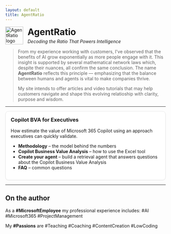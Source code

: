 ```yaml
---
layout: default
title: AgentRatio
---
```


<style>
.header { display: flex; align-items: center; gap: 14px; margin-bottom: 8px; }
.header img { height: 56px; width: auto; }
.cards { display: grid; gap: 16px; grid-template-columns: repeat(auto-fit, minmax(260px, 1fr)); }
.card { border: 1px solid #e6e6e6; border-radius: 10px; padding: 16px; background: #fff; box-shadow: 0 1px 3px rgba(0,0,0,.06); }
.card h3 { margin-top: 0; }
#main-content { max-width: 900px; }
</style>

<div class="header">
  <img src="{{ '/assets/img/logo.png' | relative_url }}" alt="AgentRatio logo">
  <div>
    <h1 style="margin:0;">AgentRatio</h1>
    <p style="margin:4px 0 0 0;"><em>Decoding the Ratio That Powers Intelligence</em></p>
  </div>
</div>

> From my experience working with customers, I've observed that the benefits of AI grow exponentially as more people engage with it. This insight is supported by several mathematical network laws which, despite their nuances, all confirm the same conclusion. The name **AgentRatio** reflects this principle — emphasizing that the balance between humans and agents is vital to make companies thrive.
>
> My site intends to offer articles and video tutorials that may help customers navigate and shape this evolving relatioship with clarity, purpose and wisdom.

---
<div class="cards" id="bva">
  <div class="card">
    <h3>Copilot BVA for Executives</h3>
    <p>How estimate the value of Microsoft 365 Copilot using an approach executives can quickly validate.</p>
    <ul>
      <li><strong>Methodology</strong> – the model behind the numbers</li>
      <li><strong>Copilot Business Value Analysis</strong> – how to use the Excel tool</li>
      <li><strong>Create your agent</strong> – build a retrieval agent that answers questions about the Copilot Business Value Analysis</li>
      <li><strong>FAQ</strong> – common questions</li>
    </ul>
  </div>
</div>

---

## On the author


<p> As a <strong>#MicrosoftEmployee</strong> my professional experience includes: #AI #Microsoft365 #ProjectManagement </p>
<p> My <strong>#Passions</strong> are #Teaching #Coaching #ContentCreation #LowCoding </p>

